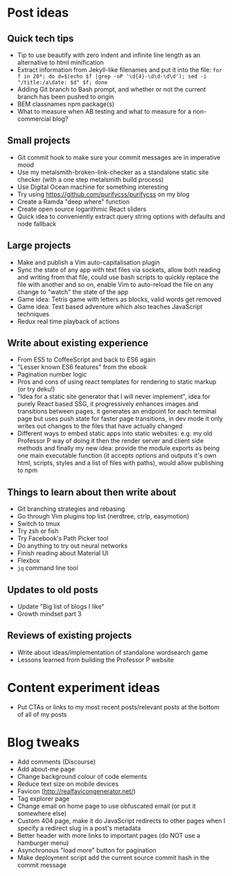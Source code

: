 # Post ideas

## Quick tech tips

- Tip to use beautify with zero indent and infinite line length as an alternative to html minification
- Extract information from Jekyll-like filenames and put it into the file: `for f in 20*; do d=$(echo $f |grep -oP '\d{4}-\d\d-\d\d'); sed -i "/title:/a\date: $d" $f; done`
- Adding Git branch to Bash prompt, and whether or not the current branch has been pushed to origin
- BEM classnames npm package(s)
- What to measure when AB testing and what to measure for a non-commercial blog?

## Small projects

- Git commit hook to make sure your commit messages are in imperative mood
- Use my metalsmith-broken-link-checker as a standalone static site checker (with a one step metalsmith build process)
- Use Digital Ocean machine for something interesting
- Try using https://github.com/purifycss/purifycss on my blog
- Create a Ramda "deep where" function
- Create open source logarithmic React sliders
- Quick idea to conveniently extract query string options with defaults and node fallback

## Large projects

- Make and publish a Vim auto-capitalisation plugin
- Sync the state of any app with text files via sockets, allow both reading and writing from that file, could use bash scripts to quickly replace the file with another and so on, enable Vim to auto-reload the file on any change to "watch" the state of the app
- Game idea: Tetris game with letters as blocks, valid words get removed 
- Game idea: Text based adventure which also teaches JavaScript techniques
- Redux real time playback of actions

## Write about existing experience

- From ES5 to CoffeeScript and back to ES6 again
- "Lesser known ES6 features" from the ebook
- Pagination number logic
- Pros and cons of using react templates for rendering to static markup (or try deku!)
- "Idea for a static site generator that I will never implement", idea for purely React based SSG, it progressively enhances images and transitions between pages, it generates an endpoint for each terminal page but uses push state for faster page transitions, in dev mode it only writes out changes to the files that have actually changed
- Different ways to embed static apps into static websites: e.g. my old Professor P way of doing it then the render server and client side methods and finally my new idea: provide the module exports as being one main executable function (it accepts options and outputs it's own html, scripts, styles and a list of files with paths), would allow publishing to npm

## Things to learn about then write about

- Git branching strategies and rebasing
- Go through Vim plugins top list (nerdtree, ctrlp, easymotion)
- Switch to tmux
- Try zsh or fish
- Try Facebook's Path Picker tool
- Do anything to try out neural networks
- Finish reading about Material UI
- Flexbox
- `jq` command line tool

## Updates to old posts

- Update "Big list of blogs I like"
- Growth mindset part 3

## Reviews of existing projects

- Write about ideas/implementation of standalone wordsearch game
- Lessons learned from building the Professor P website

# Content experiment ideas

- Put CTAs or links to my most recent posts/relevant posts at the bottom of all of my posts

# Blog tweaks

- Add comments (Discourse)
- Add about-me page
- Change background colour of code elements
- Reduce text size on mobile devices
- Favicon (http://realfavicongenerator.net/)
- Tag explorer page
- Change email on home page to use obfuscated email (or put it somewhere else)
- Custom 404 page, make it do JavaScript redirects to other pages when I specify a redirect slug in a post's metadata
- Better header with more links to important pages (do NOT use a hamburger menu)
- Asynchronous "load more" button for pagination
- Make deployment script add the current source commit hash in the commit message
